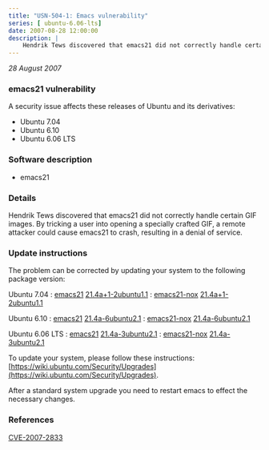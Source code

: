 ```yaml
---
title: "USN-504-1: Emacs vulnerability"
series: [ ubuntu-6.06-lts]
date: 2007-08-28 12:00:00
description: |
    Hendrik Tews discovered that emacs21 did not correctly handle certain GIF images.  By tricking a user into opening a specially crafted GIF, a remote attacker could cause emacs21 to crash, resulting in a denial of service. 
--- 
```

 
 

*28 August 2007*

### emacs21 vulnerability

A security issue affects these releases of Ubuntu and its derivatives:

* Ubuntu 7.04
* Ubuntu 6.10
* Ubuntu 6.06 LTS

### Software description

* emacs21 

### Details

Hendrik Tews discovered that emacs21 did not correctly handle certain GIF images. By tricking a user into opening a specially crafted GIF, a remote attacker could cause emacs21 to crash, resulting in a denial of service. 

### Update instructions

The problem can be corrected by updating your system to the following package version:

Ubuntu 7.04
 : [emacs21](https://launchpad.net/ubuntu/+source/emacs21) <span> [21.4a+1-2ubuntu1.1](https://launchpad.net/ubuntu/+source/emacs21/21.4a+1-2ubuntu1.1) </span> 
 : [emacs21-nox](https://launchpad.net/ubuntu/+source/emacs21) <span> [21.4a+1-2ubuntu1.1](https://launchpad.net/ubuntu/+source/emacs21/21.4a+1-2ubuntu1.1) </span> 

Ubuntu 6.10
 : [emacs21](https://launchpad.net/ubuntu/+source/emacs21) <span> [21.4a-6ubuntu2.1](https://launchpad.net/ubuntu/+source/emacs21/21.4a-6ubuntu2.1) </span> 
 : [emacs21-nox](https://launchpad.net/ubuntu/+source/emacs21) <span> [21.4a-6ubuntu2.1](https://launchpad.net/ubuntu/+source/emacs21/21.4a-6ubuntu2.1) </span> 

Ubuntu 6.06 LTS
 : [emacs21](https://launchpad.net/ubuntu/+source/emacs21) <span> [21.4a-3ubuntu2.1](https://launchpad.net/ubuntu/+source/emacs21/21.4a-3ubuntu2.1) </span> 
 : [emacs21-nox](https://launchpad.net/ubuntu/+source/emacs21) <span> [21.4a-3ubuntu2.1](https://launchpad.net/ubuntu/+source/emacs21/21.4a-3ubuntu2.1) </span> 

To update your system, please follow these instructions: [https://wiki.ubuntu.com/Security/Upgrades](https://wiki.ubuntu.com/Security/Upgrades).

After a standard system upgrade you need to restart emacs to effect the necessary changes. 

### References

 
 [CVE-2007-2833](http://people.ubuntu.com/~ubuntu-security/cve/CVE-2007-2833)
 

